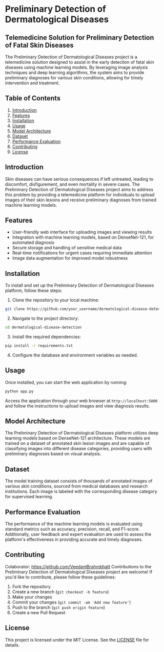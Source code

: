 # Preliminary Detection of Dermatological Diseases

## Telemedicine Solution for Preliminary Detection of Fatal Skin Diseases

The Preliminary Detection of Dermatological Diseases project is a telemedicine solution designed to assist in the early detection of fatal skin diseases using machine learning models. By leveraging image analysis techniques and deep learning algorithms, the system aims to provide preliminary diagnoses for various skin conditions, allowing for timely intervention and treatment.

## Table of Contents

1. [Introduction](#introduction)
2. [Features](#features)
3. [Installation](#installation)
4. [Usage](#usage)
5. [Model Architecture](#model-architecture)
6. [Dataset](#dataset)
7. [Performance Evaluation](#performance-evaluation)
8. [Contributing](#contributing)
9. [License](#license)

## Introduction

Skin diseases can have serious consequences if left untreated, leading to discomfort, disfigurement, and even mortality in severe cases. The Preliminary Detection of Dermatological Diseases project aims to address this problem by providing a telemedicine platform for individuals to upload images of their skin lesions and receive preliminary diagnoses from trained machine learning models.

## Features

- User-friendly web interface for uploading images and viewing results
- Integration with machine learning models, based on DenseNet-121, for automated diagnosis
- Secure storage and handling of sensitive medical data
- Real-time notifications for urgent cases requiring immediate attention
- Image data augmentation for improved model robustness

## Installation

To install and set up the Preliminary Detection of Dermatological Diseases platform, follow these steps:

1. Clone the repository to your local machine:

```bash
git clone https://github.com/your_username/dermatological-disease-detection.git
```

2. Navigate to the project directory:

```bash
cd dermatological-disease-detection
```

3. Install the required dependencies:

```bash
pip install -r requirements.txt
```

4. Configure the database and environment variables as needed.

## Usage

Once installed, you can start the web application by running:

```bash
python app.py
```

Access the application through your web browser at `http://localhost:5000` and follow the instructions to upload images and view diagnosis results.

## Model Architecture

The Preliminary Detection of Dermatological Diseases platform utilizes deep learning models based on DenseNet-121 architecture. These models are trained on a dataset of annotated skin lesion images and are capable of classifying images into different disease categories, providing users with preliminary diagnoses based on visual analysis.

## Dataset

The model training dataset consists of thousands of annotated images of various skin conditions, sourced from medical databases and research institutions. Each image is labeled with the corresponding disease category for supervised learning.

## Performance Evaluation

The performance of the machine learning models is evaluated using standard metrics such as accuracy, precision, recall, and F1-score. Additionally, user feedback and expert evaluation are used to assess the platform's effectiveness in providing accurate and timely diagnoses.

## Contributing

Colaborator: https://github.com/VeedantBrahmbhatt
Contributions to the Preliminary Detection of Dermatological Diseases project are welcome! If you'd like to contribute, please follow these guidelines:

1. Fork the repository
2. Create a new branch (`git checkout -b feature`)
3. Make your changes
4. Commit your changes (`git commit -am 'Add new feature'`)
5. Push to the branch (`git push origin feature`)
6. Create a new Pull Request

## License

This project is licensed under the MIT License. See the [LICENSE](LICENSE) file for details.
